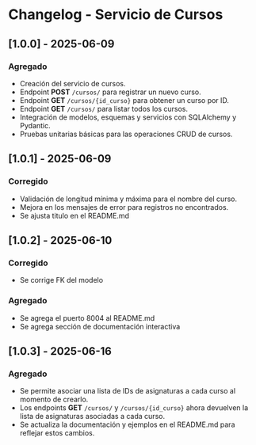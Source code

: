# Changelog - Servicio de Cursos

## [1.0.0] - 2025-06-09
### Agregado
- Creación del servicio de cursos.
- Endpoint **POST** `/cursos/` para registrar un nuevo curso.
- Endpoint **GET** `/cursos/{id_curso}` para obtener un curso por ID.
- Endpoint **GET** `/cursos/` para listar todos los cursos.
- Integración de modelos, esquemas y servicios con SQLAlchemy y Pydantic.
- Pruebas unitarias básicas para las operaciones CRUD de cursos.

## [1.0.1] - 2025-06-09
### Corregido
- Validación de longitud mínima y máxima para el nombre del curso.
- Mejora en los mensajes de error para registros no encontrados.
- Se ajusta titulo en el README.md

## [1.0.2] - 2025-06-10
### Corregido
- Se corrige FK del modelo
### Agregado
- Se agrega el puerto 8004 al README.md
- Se agrega sección de documentación interactiva

## [1.0.3] - 2025-06-16
### Agregado
- Se permite asociar una lista de IDs de asignaturas a cada curso al momento de crearlo.
- Los endpoints **GET** `/cursos/` y `/cursos/{id_curso}` ahora devuelven la lista de asignaturas asociadas a cada curso.
- Se actualiza la documentación y ejemplos en el README.md para reflejar estos cambios.

